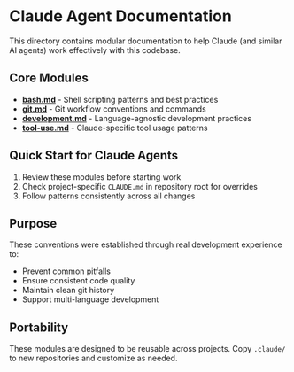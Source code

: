 # Claude Agent Documentation

This directory contains modular documentation to help Claude (and similar AI agents) work effectively with this codebase.

## Core Modules

- **[bash.md](bash.md)** - Shell scripting patterns and best practices
- **[git.md](git.md)** - Git workflow conventions and commands
- **[development.md](development.md)** - Language-agnostic development practices
- **[tool-use.md](tool-use.md)** - Claude-specific tool usage patterns

## Quick Start for Claude Agents

1. Review these modules before starting work
2. Check project-specific `CLAUDE.md` in repository root for overrides
3. Follow patterns consistently across all changes

## Purpose

These conventions were established through real development experience to:
- Prevent common pitfalls
- Ensure consistent code quality
- Maintain clean git history
- Support multi-language development

## Portability

These modules are designed to be reusable across projects. Copy `.claude/` to new repositories and customize as needed.